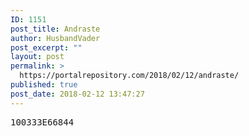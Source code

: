 ```yaml
---
ID: 1151
post_title: Andraste
author: HusbandVader
post_excerpt: ""
layout: post
permalink: >
  https://portalrepository.com/2018/02/12/andraste/
published: true
post_date: 2018-02-12 13:47:27
---
```

<pre>100333E66844</pre>